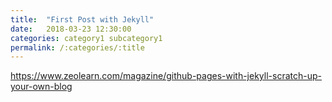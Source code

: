```yaml
---
title:  "First Post with Jekyll"
date:   2018-03-23 12:30:00
categories: category1 subcategory1
permalink: /:categories/:title
---
```


https://www.zeolearn.com/magazine/github-pages-with-jekyll-scratch-up-your-own-blog
